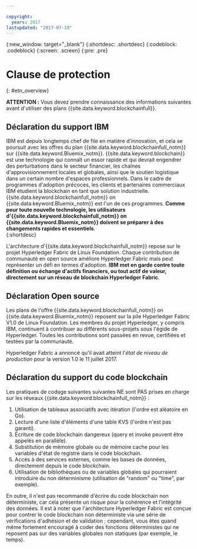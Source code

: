 ```yaml
---

copyright:
  years: 2017
lastupdated: "2017-07-19"
---
```


{:new_window: target="_blank"}
{:shortdesc: .shortdesc}
{:codeblock: .codeblock}
{:screen: .screen}
{:pre: .pre}


# Clause de protection
{: #etn_overview}

**ATTENTION :** Vous devez prendre connaissance des informations suivantes avant d'utiliser des plans {{site.data.keyword.blockchainfull}}.

## Déclaration du support IBM

IBM est depuis longtemps chef de file en matière d'innovation, et cela se poursuit avec les offres du plan {{site.data.keyword.blockchainfull_notm}} sur {{site.data.keyword.Bluemix_notm}}. {{site.data.keyword.blockchain}} est une technologie qui connaît un essor rapide et qui devrait engendrer des perturbations dans le secteur financier, les chaînes d'approvisionnement locales et globales, ainsi que le soutien logistique dans un certain nombre d'espaces professionnels. Dans le cadre de programmes d'adoption précoces, les clients et partenaires commerciaux IBM étudient la blockchain en tant que solution industrielle. {{site.data.keyword.blockchainfull_notm}} on {{site.data.keyword.Bluemix_notm}} est l'un de ces programmes. **Comme pour toute nouvelle technologie, les utilisateurs d'{{site.data.keyword.blockchainfull_notm}} on {{site.data.keyword.Bluemix_notm}} doivent se préparer à des changements rapides et essentiels**.  
{:shortdesc}

L'architecture d'{{site.data.keyword.blockchainfull_notm}} repose sur le projet Hyperledger Fabric de Linux Foundation. Chaque contribution de communauté en open source améliore Hyperledger Fabric mais peut représenter un défi en termes d'adoption. **IBM met en garde contre toute définition ou échange d'actifs financiers, ou tout actif de valeur, directement sur un réseau de blockchain Hyperledger Fabric**.  

## Déclaration Open source

Les plans de l'offre {{site.data.keyword.blockchainfull_notm}} on {{site.data.keyword.Bluemix_notm}} reposent sur la pile Hyperledger Fabric V1.0 de Linux Foundation. Les membres du projet Hyperledger, y compris IBM, continuent à contribuer au différents sous-projets sous l'égide de Hyperledger.  Toutes les contributions sont passées en revue, certifiées et testées par la communauté. 

Hyperledger Fabric a annoncé qu'il avait atteint l'*état de niveau de production* pour la version 1.0 le 11 juillet 2017. 

## Déclaration du support du code blockchain

Les pratiques de codage suivantes suivantes NE sont PAS prises en charge sur les réseaux {{site.data.keyword.blockchainfull_notm}} :

1. Utilisation de tableaux associatifs avec itération (l'ordre est aléatoire en Go).
2. Lecture d'une liste d'éléments d'une table KVS (l'ordre n'est pas garanti).
3. Ecriture de code blockchain dangereux (query et invoke peuvent être appelés en parallèle).
4. Substitution de mémoire globale ou de mémoire cache pour les variables d'état de registre dans le code blockchain.
5. Accès à des services externes, comme les bases de données, directement depuis le code blockchain.
6. Utilisation de bibliothèques ou de variables globales qui
pourraient introduire du non déterminisme (utilisation de "random" ou
"time", par exemple).  

En outre, il n'est pas recommandé d'écrire du code blockchain non déterministe, car cela présente un risque pour la cohérence et l'intégrité des données.  Il est à noter que l'architecture Hyperledger Fabric est conçue pour contrer le code blockchain non déterministe via une série de vérifications d'adhésion et de validation ; cependant, vous êtes quand même fortement encouragé à coder des fonctions déterministes qui ne reposent pas sur des variables globales non statiques (par exemple, le temps).  
